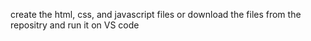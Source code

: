 create the html, css, and javascript files or download the files from the repositry and run it on VS code 

